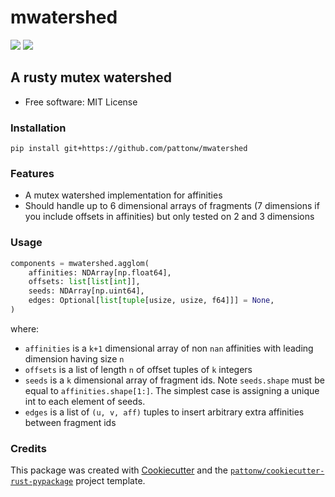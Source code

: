 # mwatershed

[![](https://img.shields.io/pypi/pyversions/mwatershed.svg)](https://pypi.python.org/pypi/mwatershed)
[![](https://img.shields.io/badge/code%20style-black-000000.svg)](https://github.com/ambv/black)


## A rusty mutex watershed


* Free software: MIT License

### Installation

`pip install git+https://github.com/pattonw/mwatershed`

### Features

* A mutex watershed implementation for affinities
* Should handle up to 6 dimensional arrays of fragments (7 dimensions if you include offsets in affinities) but only tested on 2 and 3 dimensions

### Usage

```python
components = mwatershed.agglom(
    affinities: NDArray[np.float64],
    offsets: list[list[int]],
    seeds: NDArray[np.uint64],
    edges: Optional[list[tuple[usize, usize, f64]]] = None,
)
```
where:
* `affinities` is a `k+1` dimensional array of non `nan` affinities with leading dimension having size `n`
* `offsets` is a list of length `n` of offset tuples of `k` integers
* `seeds` is a `k` dimensional array of fragment ids. Note `seeds.shape` must be equal to `affinities.shape[1:]`. The simplest case is assigning a unique int to each element of seeds.
* `edges` is a list of `(u, v, aff)` tuples to insert arbitrary extra affinities between fragment ids

### Credits

This package was created with [Cookiecutter](https://github.com/audreyr/cookiecutter) and the [`pattonw/cookiecutter-rust-pypackage`](https://github.com/pattonw/cookiecutter-rust-pypackage) project template.




